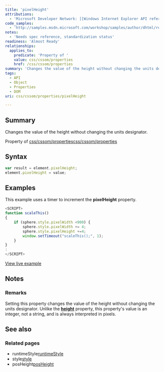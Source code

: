 ```yaml
---
title: 'pixelHeight'
attributions:
  - 'Microsoft Developer Network: [[Windows Internet Explorer API reference](http://msdn.microsoft.com/en-us/library/ie/hh828809%28v=vs.85%29.aspx) Article]'
code_samples:
  - 'http://samples.msdn.microsoft.com/workshop/samples/author/dhtml/refs/pixelWidth.htm'
notes:
  - 'Needs spec reference, standardization status'
readiness: 'Almost Ready'
relationships:
  applies_to:
    predicate: 'Property of '
    value: css/cssom/properties
    href: /css/cssom/properties
summary: 'Changes the value of the height without changing the units designator.'
tags:
  - API
  - Object
  - Properties
  - DOM
uri: css/cssom/properties/pixelHeight

---
```

## Summary

Changes the value of the height without changing the units designator.

Property of [css/cssom/properties](/css/cssom/properties)[css/cssom/properties](/css/cssom/properties)

## Syntax

``` js
var result = element.pixelHeight;
element.pixelHeight = value;
```

## Examples

This example uses a timer to increment the **pixelHeight** property.

``` js
<SCRIPT>
function scaleThis()
{
    if (sphere.style.pixelWidth <900) {
        sphere.style.pixelWidth += 4;
        sphere.style.pixelHeight +=4;
        window.setTimeout("scaleThis();", 1);
    }
}
:
</SCRIPT>
```

[View live example](http://samples.msdn.microsoft.com/workshop/samples/author/dhtml/refs/pixelWidth.htm)

## Notes

### Remarks

Setting this property changes the value of the height without changing the units designator. Unlike the [**height**](/css/properties/height) property, this property's value is an integer, not a string, and is always interpreted in pixels.

## See also

### Related pages

-   runtimeStyle[runtimeStyle](/css/cssom/runtimeStyle)
-   style[style](/css/cssom/style)
-   posHeight[posHeight](/css/cssom/properties/posHeight)
